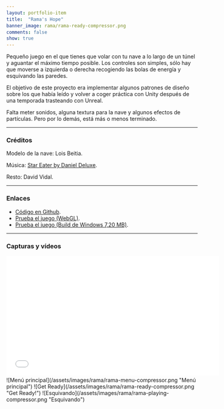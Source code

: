 ```yaml
---
layout: portfolio-item
title:  "Rama's Hope"
banner_image: rama/rama-ready-compressor.png
comments: false
show: true
---
```


Pequeño juego en el que tienes que volar con tu nave a lo largo de un túnel y aguantar el máximo tiempo posible. Los controles son simples, sólo hay que moverse a izquierda o derecha recogiendo las bolas de energía y esquivando las paredes.

El objetivo de este proyecto era implementar algunos patrones de diseño sobre los que había leído y volver a coger práctica con Unity después de una temporada trasteando con Unreal.

Falta meter sonidos, alguna textura para la nave y algunos efectos de partículas. Pero por lo demás, está más o menos terminado.

---

### Créditos
Modelo de la nave: Lois Beitia.

Música: [Star Eater by Daniel Deluxe](https://newretrowave.bandcamp.com/album/magnatron).

Resto: David Vidal.

---

### Enlaces
* [Código en Github](https://github.com/txotxopue/RamasHope).
* [Prueba el juego (WebGL)](/assets/builds/rama/index.html).
* [Prueba el juego (Build de Windows 7,20 MB)](/assets/builds/rama/RamasHope.zip).

---

### Capturas y vídeos
<iframe width="560" height="315" src="//www.youtube.com/embed/cOXChB1AtzY" frameborder="0" allowfullscreen></iframe>
![Menú principal](/assets/images/rama/rama-menu-compressor.png "Menú principal")
![Get Ready](/assets/images/rama/rama-ready-compressor.png "Get Ready!")
![Esquivando](/assets/images/rama/rama-playing-compressor.png "Esquivando")